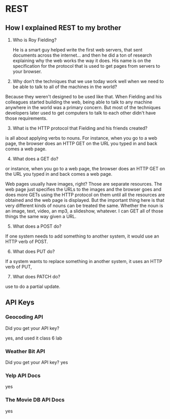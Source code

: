 # REST


## How I explained REST to my brother

1. Who is Roy Fielding?

    He is a smart guy helped write the first web servers, that sent documents across the internet… and then he did a ton of research explaining why the web works the way it does. His name is on the specification for the protocol that is used to get pages from servers to your browser.

2. Why don’t the techniques that we use today work well when we need to be able to talk to all of the machines in the world?

Because they weren't designed to be used like that. When Fielding and his colleagues started building the web, being able to talk to any machine anywhere in the world was a primary concern. But most of the techniques developers later used to get computers to talk to each other didn't have those requirements.


3. What is the HTTP protocol that Fielding and his friends created?

is all about applying verbs to nouns. For instance, when you go to a web page, the browser does an HTTP GET on the URL you typed in and back comes a web page.

4. What does a GET do?

or instance, when you go to a web page, the browser does an HTTP GET on the URL you typed in and back comes a web page.

Web pages usually have images, right? Those are separate resources. The web page just specifies the URLs to the images and the browser goes and does more GETs using the HTTP protocol on them until all the resources are obtained and the web page is displayed. But the important thing here is that very different kinds of nouns can be treated the same. Whether the noun is an image, text, video, an mp3, a slideshow, whatever. I can GET all of those things the same way given a URL.

5. What does a POST do?

If one system needs to add something to another system, it would use an HTTP verb of POST.

6. What does PUT do?

If a system wants to replace something in another system, it uses an HTTP verb of PUT,


7. What does PATCH do?

use  to do a partial update.


## API Keys

### Geocoding API
Did you get your API key?

yes, and used it class 6 lab

### Weather Bit API
Did you get your API key?
yes

### Yelp API Docs
yes

### The Movie DB API Docs

yes